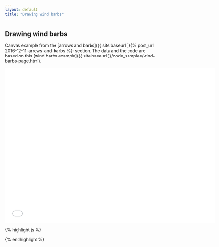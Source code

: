 ```yaml
---
layout: default
title: "Drawing wind barbs"
---
```

Drawing wind barbs
--------------------------
Canvas example from the [arrows and barbs]({{ site.baseurl }}{% post_url 2016-12-11-arrows-and-barbs %}) section. The data and the code are based on this [wind barbs example]({{ site.baseurl }}/code_samples/wind-barbs-page.html).

<iframe frameborder="no" border="0" scrolling="no" marginwidth="0" marginheight="0" width="690" height="510" src="{{ site.baseurl }}/code_samples/wind-arrows.html"></iframe>

{% highlight js %}
<!DOCTYPE html>
<meta charset="utf-8">
<body>

<script src="https://d3js.org/d3.v4.min.js"></script>
<script src="geotiff.min.js"></script>
<script src="http://d3js.org/topojson.v1.min.js"></script>
<script src="https://d3js.org/d3-scale-chromatic.v1.min.js"></script>
<script>
var width = 680,
    height = 500,
    arrowSize = 30;

var projection = d3.geoConicConformal()
    .rotate([-33, -5])
    .center([0, 34.83158])
    .scale(2000)
    .translate([width / 2, height / 2]);

var canvas = d3.select("body").append("canvas")
    .attr("width", width)
    .attr("height", height);

var context = canvas.node().getContext("2d");
d3.request("gfs.tiff")
  .responseType('arraybuffer')
  .get(function(error, tiffData){
d3.json("world-110m.json", function(error, topojsonData) {
  var countries = topojson.feature(topojsonData, topojsonData.objects.countries);
  var path = d3.geoPath()
      .projection(projection).context(context);

  context.beginPath();
  context.strokeStyle = "#000";
  context.fillStyle = "#aaa";
  path(countries);
  context.fill();

  var tiff = GeoTIFF.parse(tiffData.response);
  var image = tiff.getImage();
  var rasters = image.readRasters();
  var tiepoint = image.getTiePoints()[0];
  var pixelScale = image.getFileDirectory().ModelPixelScale;
  var geoTransform = [tiepoint.x, pixelScale[0], 0, tiepoint.y, 0, -1*pixelScale[1]];

  var uData = new Array(image.getHeight());
  var vData = new Array(image.getHeight());
  var spdData = new Array(image.getHeight());
  var maxSpd = 0;
  for (var j = 0; j<image.getHeight(); j++){
      uData[j] = new Array(image.getWidth());
      vData[j] = new Array(image.getWidth());
      spdData[j] = new Array(image.getWidth());
      for (var i = 0; i<image.getWidth(); i++){
          uData[j][i] = rasters[0][i + j*image.getWidth()];
          vData[j][i] = rasters[1][i + j*image.getWidth()];
          spdData[j][i] = 1.943844492 * Math.sqrt(uData[j][i]*uData[j][i] + vData[j][i]*vData[j][i]);
          if (spdData[j][i]>maxSpd){
            maxSpd = spdData[j][i];
          }
      }
  }

  var colorScale = d3.scaleSequential(d3.interpolateBuPu)
      .domain([0, maxSpd]);
  var sizeScale = d3.scaleLinear()
      .domain([0, maxSpd])
      .range([0.5, 1.3]);

  var xPos = d3.range(arrowSize, width, arrowSize);
  var yPos = d3.range(arrowSize, height, arrowSize);

  xPos.forEach(function(x){
    yPos.forEach(function(y){
      var coords = projection.invert([x,y]);
      var px = Math.round((coords[0] - geoTransform[0]) / geoTransform[1]);
      var py = Math.round((coords[1] - geoTransform[3]) / geoTransform[5]);

      var angle = Math.atan2(-vData[py][px],uData[py][px]);
      var spd = spdData[py][px];
      context.save();
      context.translate(x, y);
      context.rotate(angle);
      context.scale(sizeScale(spd), sizeScale(spd));
      context.beginPath();
      context.strokeStyle = "#444";
      context.fillStyle = colorScale(spd);

      context.moveTo(-arrowSize/2,0);
      context.lineTo(arrowSize/5,arrowSize/6);
      context.lineTo(arrowSize/5,arrowSize/3);
      context.lineTo(arrowSize/2,0);
      context.lineTo(arrowSize/5,-arrowSize/3);
      context.lineTo(arrowSize/5,-arrowSize/6);
      context.lineTo(-arrowSize/2,0);

      context.stroke();
      context.fill();
      context.restore();
    });
  });


});
});
</script>

</body>
{% endhighlight %}
